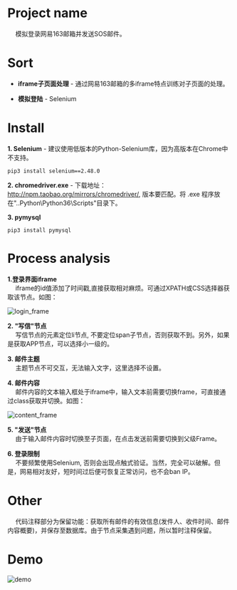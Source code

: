 # Project name
&emsp; 模拟登录网易163邮箱并发送SOS邮件。

# Sort
- **iframe子页面处理** - 通过网易163邮箱的多iframe特点训练对子页面的处理。

- **模拟登陆** - Selenium

# Install
**1. Selenium** - 建议使用低版本的Python-Selenium库，因为高版本在Chrome中不支持。
```
pip3 install selenium==2.48.0
```
**2. chromedriver.exe** - 下载地址：http://npm.taobao.org/mirrors/chromedriver/, 版本要匹配。将 .exe 程序放在"..Python\Python36\Scripts"目录下。   

**3. pymysql**
```
pip3 install pymysql
```

# Process analysis
 **1.登录界面iframe**   
&emsp; iframe的id值添加了时间戳,直接获取相对麻烦。可通过XPATH或CSS选择器获取该节点。如图：    


![login_frame](https://github.com/Northxw/Python3_WebSpider/blob/master/20-Selenium_163/require/login_frame.png)

**2. "写信"节点**     
&emsp; 写信节点的元素定位li节点, 不要定位span子节点，否则获取不到。另外，如果是获取APP节点，可以选择小一级的。    

**3. 邮件主题**       
&emsp; 主题节点不可交互，无法输入文字，这里选择不设置。    

**4. 邮件内容**       
&emsp; 邮件内容的文本输入框处于iframe中，输入文本前需要切换frame，可直接通过class获取并切换。如图：    

![content_frame](https://github.com/Northxw/Python3_WebSpider/blob/master/20-Selenium_163/require/content_frame.png)

**5. "发送"节点**       
&emsp; 由于输入邮件内容时切换至子页面，在点击发送前需要切换到父级Frame。

**6. 登录限制**       
&emsp; 不要频繁使用Selenium, 否则会出现点触式验证。当然，完全可以破解。但是，网易相对友好，短时间过后便可恢复正常访问，也不会ban IP。

# Other
&emsp; 代码注释部分为保留功能：获取所有邮件的有效信息(发件人、收件时间、邮件内容概要)，并保存至数据库。由于节点采集遇到问题，所以暂时注释保留。

# Demo
![demo](https://github.com/Northxw/Python3_WebSpider/blob/master/20-Selenium_163/require/demo.gif)

